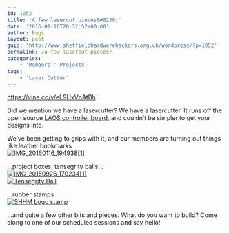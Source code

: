 ```yaml
---
id: 1052
title: 'A few lasercut pieces&#8230;'
date: '2016-01-16T20:32:52+00:00'
author: Bugs
layout: post
guid: 'http://www.sheffieldhardwarehackers.org.uk/wordpress/?p=1052'
permalink: /a-few-lasercut-pieces/
categories:
    - 'Members'' Projects'
tags:
    - 'Laser Cutter'
---
```


<https://vine.co/v/eL9HxVnAtBh>

Did we mention we have a lasercutter? We have a lasercutter. It runs off the open source [LAOS controller board](http://redmine.laoslaser.org/), and couldn’t be simpler to get your designs into.

We’ve been getting to grips with it, and our members are turning out things like leather bookmarks  
[![IMG_20160116_194938[1]](https://www.sheffieldhackspace.org.uk/wordpress/wp-content/uploads/2016/01/IMG_20160116_1949381-1024x768.jpg)](https://www.sheffieldhackspace.org.uk/wordpress/wp-content/uploads/2016/01/IMG_20160116_1949381.jpg)

…project boxes, tensegrity balls…  
[![IMG_20150926_170234[1]](https://www.sheffieldhackspace.org.uk/wordpress/wp-content/uploads/2016/01/IMG_20150926_1702341-300x225.jpg)](https://www.sheffieldhackspace.org.uk/wordpress/wp-content/uploads/2016/01/IMG_20150926_1702341.jpg)  
[![Tensegrity Ball](https://www.sheffieldhackspace.org.uk/wordpress/wp-content/uploads/2016/01/IMG_20150926_1927191-300x225.jpg)](https://www.sheffieldhackspace.org.uk/wordpress/wp-content/uploads/2016/01/IMG_20150926_1927191.jpg)

…rubber stamps  
[![SHHM Logo stamp](https://www.sheffieldhackspace.org.uk/wordpress/wp-content/uploads/2016/01/12348156_522997424545547_5607656325887009582_n.jpg)](https://www.sheffieldhackspace.org.uk/wordpress/wp-content/uploads/2016/01/12348156_522997424545547_5607656325887009582_n.jpg)

…and quite a few other bits and pieces. What do you want to build? Come along to one of our scheduled sessions and say hello!
<!--- path/to this posts images is ![]({{ site.baseurl }}/assets/blog/2016-01-16-a-few-lasercut-pieces/ --->